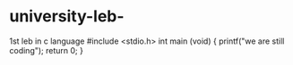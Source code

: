 # university-leb-
1st leb in c language 
#include <stdio.h>
int main (void)
{
    printf("we are still coding");
    return 0;
}
